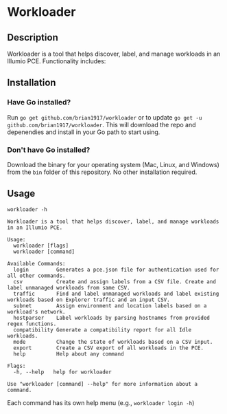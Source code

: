 # Workloader

## Description
Workloader is a tool that helps discover, label, and manage workloads in an Illumio PCE. Functionality includes:

## Installation

### Have Go installed?
Run `go get github.com/brian1917/workloader` or to update `go get -u github.com/brian1917/workloader`. This will download the repo and depenendies and install in your Go path to start using.

### Don't have Go installed?
Download the binary for your operating system (Mac, Linux, and Windows) from the `bin` folder of this repository. No other installation required.


## Usage
`workloader -h`

```
Workloader is a tool that helps discover, label, and manage workloads in an Illumio PCE.

Usage:
  workloader [flags]
  workloader [command]

Available Commands:
  login         Generates a pce.json file for authentication used for all other commands.
  csv           Create and assign labels from a CSV file. Create and label unmanaged workloads from same CSV.
  traffic       Find and label unmanaged workloads and label existing workloads based on Explorer traffic and an input CSV.
  subnet        Assign environment and location labels based on a workload's network.
  hostparser    Label workloads by parsing hostnames from provided regex functions.
  compatibility Generate a compatibility report for all Idle workloads.
  mode          Change the state of workloads based on a CSV input.
  export        Create a CSV export of all workloads in the PCE.
  help          Help about any command

Flags:
  -h, --help   help for workloader

Use "workloader [command] --help" for more information about a command.
```

Each command has its own help menu (e.g., `workloader login -h`)